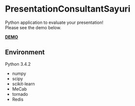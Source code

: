 # PresentationConsultantSayuri

Python application to evaluate your presentation!  
Please see the demo below.

[**DEMO**](http://youtu.be/T6Lmo-vaVmM)

## Environment
Python 3.4.2

* numpy
* scipy
* scikit-learn
* MeCab
* tornado
* Redis
